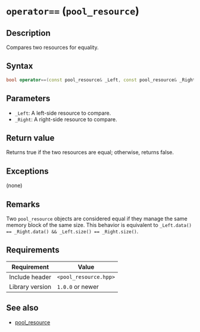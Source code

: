 # `operator==` (`pool_resource`)

## Description

Compares two resources for equality.

## Syntax

```cpp
bool operator==(const pool_resource& _Left, const pool_resource& _Right);
```

## Parameters

- `_Left`: A left-side resource to compare.
- `_Right`: A right-side resource to compare.

## Return value

Returns true if the two resources are equal; otherwise, returns false.

## Exceptions

(none)

## Remarks

Two `pool_resource` objects are considered equal if they manage the same memory block of the same size. This behavior is equivalent to
`_Left.data() == _Right.data() && _Left.size() == _Right.size()`.

## Requirements

| Requirement     | Value                 |
|-----------------|-----------------------|
| Include header  | `<pool_resource.hpp>` |
| Library version | `1.0.0` or newer      |

## See also

- [pool_resource](pool_resource.md)